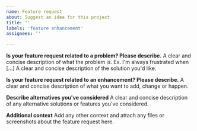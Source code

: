 ```yaml
---
name: Feature request
about: Suggest an idea for this project
title: ''
labels: 'feature enhancement'
assignees: ''

---
```


**Is your feature request related to a problem? Please describe.**
A clear and concise description of what the problem is. Ex. I'm always frustrated when [...]
A clear and concise description of the solution you'd like.

**Is your feature request related to an enhancement? Please describe.**
A clear and concise description of what you want to add, change or happen.

**Describe alternatives you've considered**
A clear and concise description of any alternative solutions or features you've considered.

**Additional context**
Add any other context and attach any files or screenshots about the feature request here.
